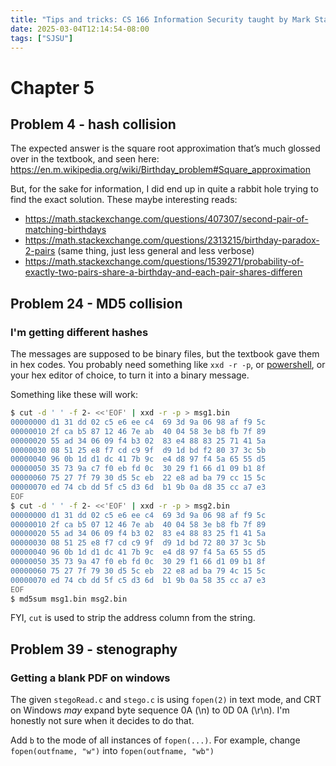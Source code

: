 ```yaml
---
title: "Tips and tricks: CS 166 Information Security taught by Mark Stamp"
date: 2025-03-04T12:14:54-08:00
tags: ["SJSU"]
---
```


# Chapter 5
## Problem 4 - hash collision
The expected answer is the square root approximation that’s much glossed over in the textbook, and seen here:
https://en.m.wikipedia.org/wiki/Birthday_problem#Square_approximation

But, for the sake for information, I did end up in quite a rabbit hole trying to find the exact solution. These maybe interesting reads:
- https://math.stackexchange.com/questions/407307/second-pair-of-matching-birthdays
- https://math.stackexchange.com/questions/2313215/birthday-paradox-2-pairs (same thing, just less general and less verbose)
- https://math.stackexchange.com/questions/1539271/probability-of-exactly-two-pairs-share-a-birthday-and-each-pair-shares-differen

## Problem 24 - MD5 collision
### I'm getting different hashes
The messages are supposed to be binary files, but the textbook gave them in hex codes.
You probably need something like `xxd -r -p`, or [powershell](https://stackoverflow.com/a/64927815), or your hex editor of choice, to turn it into a binary message.

Something like these will work:
```sh
$ cut -d ' ' -f 2- <<'EOF' | xxd -r -p > msg1.bin
00000000 d1 31 dd 02 c5 e6 ee c4  69 3d 9a 06 98 af f9 5c
00000010 2f ca b5 87 12 46 7e ab  40 04 58 3e b8 fb 7f 89
00000020 55 ad 34 06 09 f4 b3 02  83 e4 88 83 25 71 41 5a
00000030 08 51 25 e8 f7 cd c9 9f  d9 1d bd f2 80 37 3c 5b
00000040 96 0b 1d d1 dc 41 7b 9c  e4 d8 97 f4 5a 65 55 d5
00000050 35 73 9a c7 f0 eb fd 0c  30 29 f1 66 d1 09 b1 8f
00000060 75 27 7f 79 30 d5 5c eb  22 e8 ad ba 79 cc 15 5c
00000070 ed 74 cb dd 5f c5 d3 6d  b1 9b 0a d8 35 cc a7 e3
EOF
$ cut -d ' ' -f 2- <<'EOF' | xxd -r -p > msg2.bin
00000000 d1 31 dd 02 c5 e6 ee c4  69 3d 9a 06 98 af f9 5c
00000010 2f ca b5 07 12 46 7e ab  40 04 58 3e b8 fb 7f 89
00000020 55 ad 34 06 09 f4 b3 02  83 e4 88 83 25 f1 41 5a
00000030 08 51 25 e8 f7 cd c9 9f  d9 1d bd 72 80 37 3c 5b
00000040 96 0b 1d d1 dc 41 7b 9c  e4 d8 97 f4 5a 65 55 d5
00000050 35 73 9a 47 f0 eb fd 0c  30 29 f1 66 d1 09 b1 8f
00000060 75 27 7f 79 30 d5 5c eb  22 e8 ad ba 79 4c 15 5c
00000070 ed 74 cb dd 5f c5 d3 6d  b1 9b 0a 58 35 cc a7 e3
EOF
$ md5sum msg1.bin msg2.bin
```

FYI, `cut` is used to strip the address column from the string.

## Problem 39 - stenography
### Getting a blank PDF on windows
The given `stegoRead.c` and `stego.c` is using `fopen(2)` in text mode, and CRT on Windows _may_ expand byte sequence 0A (\n) to 0D 0A (\r\n). I'm honestly not sure when it decides to do that.

Add `b` to the mode of all instances of `fopen(...)`. For example, change `fopen(outfname, "w")` into `fopen(outfname, "wb")`
